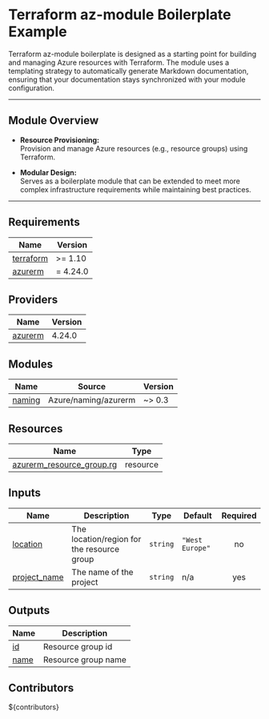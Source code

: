 # Terraform az-module Boilerplate Example

Terraform az-module boilerplate is designed as a starting point for building and managing Azure resources with Terraform. The module uses a templating strategy to automatically generate Markdown documentation, ensuring that your documentation stays synchronized with your module configuration.

---

## Module Overview

- **Resource Provisioning:**  
  Provision and manage Azure resources (e.g., resource groups) using Terraform.

- **Modular Design:**  
  Serves as a boilerplate module that can be extended to meet more complex infrastructure requirements while maintaining best practices.

---

## Requirements

| Name | Version |
|------|---------|
| <a name="requirement_terraform"></a> [terraform](#requirement\_terraform) | >= 1.10 |
| <a name="requirement_azurerm"></a> [azurerm](#requirement\_azurerm) | = 4.24.0 |

## Providers

| Name | Version |
|------|---------|
| <a name="provider_azurerm"></a> [azurerm](#provider\_azurerm) | 4.24.0 |

## Modules

| Name | Source | Version |
|------|--------|---------|
| <a name="module_naming"></a> [naming](#module\_naming) | Azure/naming/azurerm | ~> 0.3 |

## Resources

| Name | Type |
|------|------|
| [azurerm_resource_group.rg](https://registry.terraform.io/providers/hashicorp/azurerm/4.24.0/docs/resources/resource_group) | resource |

## Inputs

| Name | Description | Type | Default | Required |
|------|-------------|------|---------|:--------:|
| <a name="input_location"></a> [location](#input\_location) | The location/region for the resource group | `string` | `"West Europe"` | no |
| <a name="input_project_name"></a> [project\_name](#input\_project\_name) | The name of the project | `string` | n/a | yes |

## Outputs

| Name | Description |
|------|-------------|
| <a name="output_id"></a> [id](#output\_id) | Resource group id |
| <a name="output_name"></a> [name](#output\_name) | Resource group name |

## Contributors

${contributors}
